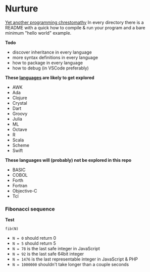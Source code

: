 # Nurture

[Yet another programming chrestomathy](http://www.rosettacode.org)
In every directory there is a README with a quick how to compile & run your program and a bare minimum "hello world" example.

**Todo**
- discover inheritance in every language
- more syntax definitions in every language
- how to package in every language
- how to debug (in VSCode preferably)

**These [languages](https://wiki.archlinux.org/index.php/Programming_languages) are likely to get explored**
- AWK
- Ada
- Clojure
- Crystal
- Dart
- Groovy
- Julia
- ML
- Octave
- R
- Scala
- Scheme
- Swift

**These languages will (probably) not be explored in this repo**
- BASIC
- COBOL
- Forth
- Fortran
- Objective-C
- Tcl

### Fibonacci sequence

**Test**
```
fib(N)
```
- `N = 0` should return 0
- `N = 5` should return 5
- `N = 78` is the last safe integer in JavaScript
- `N = 92` is the last safe 64bit integer
- `N = 1476` is the last representable integer in JavaScript & PHP
- `N = 1000000` shouldn't take longer than a couple seconds

